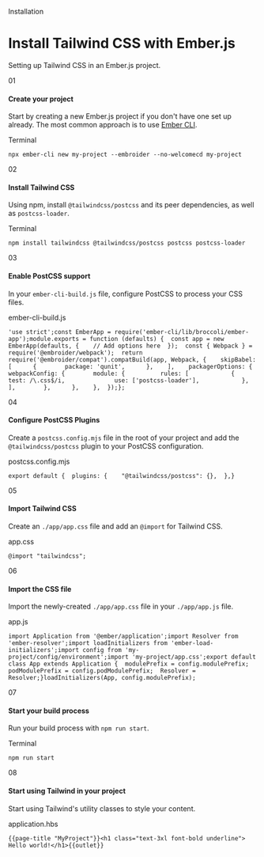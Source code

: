 Installation

# Install Tailwind CSS with Ember.js

Setting up Tailwind CSS in an Ember.js project.

01

#### Create your project

Start by creating a new Ember.js project if you don't have one set up already. The most common approach is to use [Ember CLI](https://guides.emberjs.com/release/getting-started/quick-start/#toc_create-a-new-application).

Terminal

```
npx ember-cli new my-project --embroider --no-welcomecd my-project
```

02

#### Install Tailwind CSS

Using npm, install `@tailwindcss/postcss` and its peer dependencies, as well as `postcss-loader`.

Terminal

```
npm install tailwindcss @tailwindcss/postcss postcss postcss-loader
```

03

#### Enable PostCSS support

In your `ember-cli-build.js` file, configure PostCSS to process your CSS files.

ember-cli-build.js

```
'use strict';const EmberApp = require('ember-cli/lib/broccoli/ember-app');module.exports = function (defaults) {  const app = new EmberApp(defaults, {    // Add options here  });  const { Webpack } = require('@embroider/webpack');  return require('@embroider/compat').compatBuild(app, Webpack, {    skipBabel: [      {        package: 'qunit',      },    ],    packagerOptions: {      webpackConfig: {        module: {          rules: [            {              test: /\.css$/i,              use: ['postcss-loader'],            },          ],        },      },    },  });};
```

04

#### Configure PostCSS Plugins

Create a `postcss.config.mjs` file in the root of your project and add the `@tailwindcss/postcss` plugin to your PostCSS configuration.

postcss.config.mjs

```
export default {  plugins: {    "@tailwindcss/postcss": {},  },}
```

05

#### Import Tailwind CSS

Create an `./app/app.css` file and add an `@import` for Tailwind CSS.

app.css

```
@import "tailwindcss";
```

06

#### Import the CSS file

Import the newly-created `./app/app.css` file in your `./app/app.js` file.

app.js

```
import Application from '@ember/application';import Resolver from 'ember-resolver';import loadInitializers from 'ember-load-initializers';import config from 'my-project/config/environment';import 'my-project/app.css';export default class App extends Application {  modulePrefix = config.modulePrefix;  podModulePrefix = config.podModulePrefix;  Resolver = Resolver;}loadInitializers(App, config.modulePrefix);
```

07

#### Start your build process

Run your build process with `npm run start`.

Terminal

```
npm run start
```

08

#### Start using Tailwind in your project

Start using Tailwind's utility classes to style your content.

application.hbs

```
{{page-title "MyProject"}}<h1 class="text-3xl font-bold underline">  Hello world!</h1>{{outlet}}
```
